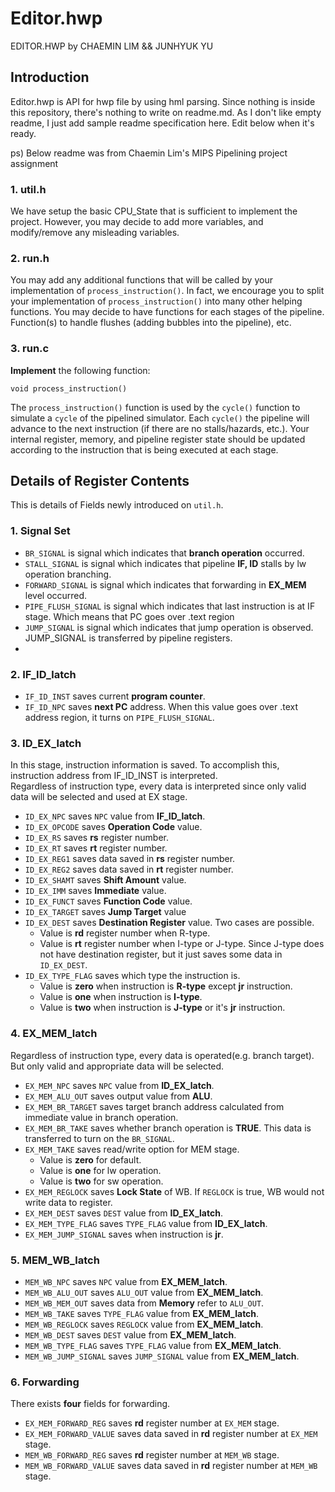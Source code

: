 # Editor.hwp

EDITOR.HWP by CHAEMIN LIM && JUNHYUK YU

## Introduction

Editor.hwp is API for hwp file by using hml parsing.
Since nothing is inside this repository, there's nothing to write on readme.md.
As I don't like empty readme, I just add sample readme specification here. Edit below when it's ready.

ps) Below readme was from Chaemin Lim's MIPS Pipelining project assignment

### 1. util.h

We have setup the basic CPU_State that is sufficient to implement the project.
However, you may decide to add more variables, and modify/remove any misleading variables.

### 2. run.h

You may add any additional functions that will be called by your implementation of `process_instruction()`.
In fact, we encourage you to split your implementation of `process_instruction()` into many other helping functions.
You may decide to have functions for each stages of the pipeline.
Function(s) to handle flushes (adding bubbles into the pipeline), etc.

### 3. run.c

**Implement** the following function:

    void process_instruction()

The `process_instruction()` function is used by the `cycle()` function to simulate a `cycle` of the pipelined simulator.
Each `cycle()` the pipeline will advance to the next instruction (if there are no stalls/hazards, etc.).
Your internal register, memory, and pipeline register state should be updated according to the instruction
that is being executed at each stage.

## Details of Register Contents

This is details of Fields newly introduced on `util.h`.

### 1. Signal Set

- `BR_SIGNAL` is signal which indicates that **branch operation** occurred.
- `STALL_SIGNAL` is signal which indicates that pipeline **IF, ID** stalls by lw operation branching.
- `FORWARD_SIGNAL` is signal which indicates that forwarding in **EX_MEM** level occurred.
- `PIPE_FLUSH_SIGNAL` is signal which indicates that last instruction is at IF stage. Which means that PC goes over .text region
- `JUMP_SIGNAL` is signal which indicates that jump operation is observed. JUMP_SIGNAL is transferred by pipeline registers.
-

### 2. IF_ID_latch

- `IF_ID_INST` saves current **program counter**.
- `IF_ID_NPC` saves **next PC** address. When this value goes over .text address region, it turns on `PIPE_FLUSH_SIGNAL`.

### 3. ID_EX_latch

In this stage, instruction information is saved. To accomplish this, instruction address from IF_ID_INST is interpreted.  
Regardless of instruction type, every data is interpreted since only valid data will be selected and used at EX stage.

- `ID_EX_NPC` saves `NPC` value from **IF_ID_latch**.
- `ID_EX_OPCODE` saves **Operation Code** value.
- `ID_EX_RS` saves **rs** register number.
- `ID_EX_RT` saves **rt** register number.
- `ID_EX_REG1` saves data saved in **rs** register number.
- `ID_EX_REG2` saves data saved in **rt** register number.
- `ID_EX_SHAMT` saves **Shift Amount** value.
- `ID_EX_IMM` saves **Immediate** value.
- `ID_EX_FUNCT` saves **Function Code** value.
- `ID_EX_TARGET` saves **Jump Target** value
- `ID_EX_DEST` saves **Destination Register** value. Two cases are possible.
  - Value is **rd** register number when R-type.
  - Value is **rt** register number when I-type or J-type. Since J-type does not have destination register, but it just saves some data in `ID_EX_DEST`.
- `ID_EX_TYPE_FLAG` saves which type the instruction is.
  - Value is **zero** when instruction is **R-type** except **jr** instruction.
  - Value is **one** when instruction is **I-type**.
  - Value is **two** when instruction is **J-type** or it's **jr** instruction.

### 4. EX_MEM_latch

Regardless of instruction type, every data is operated(e.g. branch target). But only valid and appropriate data will be selected.

- `EX_MEM_NPC` saves `NPC` value from **ID_EX_latch**.
- `EX_MEM_ALU_OUT` saves output value from **ALU**.
- `EX_MEM_BR_TARGET` saves target branch address calculated from immediate value in branch operation.
- `EX_MEM_BR_TAKE` saves whether branch operation is **TRUE**. This data is transferred to turn on the `BR_SIGNAL`.
- `EX_MEM_TAKE` saves read/write option for MEM stage.
  - Value is **zero** for default.
  - Value is **one** for lw operation.
  - Value is **two** for sw operation.
- `EX_MEM_REGLOCK` saves **Lock State** of WB. If `REGLOCK` is true, WB would not write data to register.
- `EX_MEM_DEST` saves `DEST` value from **ID_EX_latch**.
- `EX_MEM_TYPE_FLAG` saves `TYPE_FLAG` value from **ID_EX_latch**.
- `EX_MEM_JUMP_SIGNAL` saves when instruction is **jr**.

### 5. MEM_WB_latch

- `MEM_WB_NPC` saves `NPC` value from **EX_MEM_latch**.
- `MEM_WB_ALU_OUT` saves `ALU_OUT` value from **EX_MEM_latch**.
- `MEM_WB_MEM_OUT` saves data from **Memory** refer to `ALU_OUT`.
- `MEM_WB_TAKE` saves `TYPE_FLAG` value from **EX_MEM_latch**.
- `MEM_WB_REGLOCK` saves `REGLOCK` value from **EX_MEM_latch**.
- `MEM_WB_DEST` saves `DEST` value from **EX_MEM_latch**.
- `MEM_WB_TYPE_FLAG` saves `TYPE_FLAG` value from **EX_MEM_latch**.
- `MEM_WB_JUMP_SIGNAL` saves `JUMP_SIGNAL` value from **EX_MEM_latch**.

### 6. Forwarding

There exists **four** fields for forwarding.

- `EX_MEM_FORWARD_REG` saves **rd** register number at `EX_MEM` stage.
- `EX_MEM_FORWARD_VALUE` saves data saved in **rd** register number at `EX_MEM` stage.
- `MEM_WB_FORWARD_REG` saves **rd** register number at `MEM_WB` stage.
- `MEM_WB_FORWARD_VALUE` saves data saved in **rd** register number at `MEM_WB` stage.
